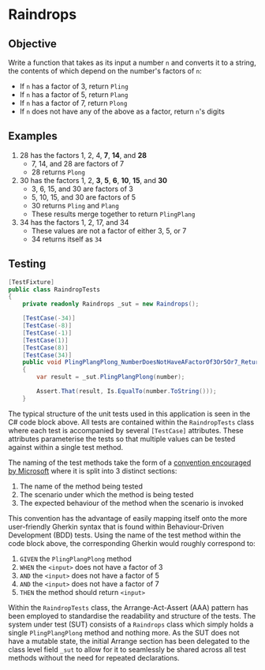 # Raindrops

## Objective

Write a function that takes as its input a number `n` and converts it to a string, the contents of which depend on the number's factors of `n`:
- If `n` has a factor of 3, return `Pling`
- If `n` has a factor of 5, return `Plang`
- If `n` has a factor of 7, return `Plong`
- If `n` does not have any of the above as a factor, return `n`'s digits

## Examples

1. 28 has the factors 1, 2, 4, **7**, **14**, and **28**
    - 7, 14, and 28 are factors of 7
    - 28 returns `Plong`
2. 30 has the factors 1, 2, **3**, **5**, **6**, **10**, **15**, and **30**
    - 3, 6, 15, and 30 are factors of 3
    - 5, 10, 15, and 30 are factors of 5
    - 30 returns `Pling` and `Plang`
    - These results merge together to return `PlingPlang`
3. 34 has the factors 1, 2, 17, and 34
    - These values are not a factor of either 3, 5, or 7
    - 34 returns itself as `34`

## Testing

```C#
[TestFixture]
public class RaindropTests
{
    private readonly Raindrops _sut = new Raindrops();

    [TestCase(-34)]
    [TestCase(-8)]
    [TestCase(-1)]
    [TestCase(1)]
    [TestCase(8)]
    [TestCase(34)]
    public void PlingPlangPlong_NumberDoesNotHaveAFactorOf3Or5Or7_ReturnsNumber(int number)
    {
        var result = _sut.PlingPlangPlong(number);

        Assert.That(result, Is.EqualTo(number.ToString()));
    }
```

The typical structure of the unit tests used in this application is seen in the C# code block above. All tests are contained within the `RaindropTests` class where each test is accompanied by several `[TestCase]` attributes. These attributes parameterise the tests so that multiple values can be tested against within a single test method.

The naming of the test methods take the form of a [convention encouraged by Microsoft](https://docs.microsoft.com/en-us/dotnet/core/testing/unit-testing-best-practices#naming-your-tests) where it is split into 3 distinct sections:
1. The name of the method being tested
2. The scenario under which the method is being tested
3. The expected behaviour of the method when the scenario is invoked

This convention has the advantage of easily mapping itself onto the more user-friendly Gherkin syntax that is found within Behaviour-Driven Development (BDD) tests. Using the name of the test method within the code block above, the corresponding Gherkin would roughly correspond to:
1. `GIVEN` the `PlingPlangPlong` method
2. `WHEN` the `<input>` does not have a factor of 3
3. `AND` the `<input>` does not have a factor of 5
4. `AND` the `<input>` does not have a factor of 7
3. `THEN` the method should return `<input>`

Within the `RaindropTests` class, the Arrange-Act-Assert (AAA) pattern has been employed to standardise the readability and structure of the tests. The system under test (SUT) consists of a `Raindrops` class which simply holds a single `PlingPlangPlong` method and nothing more. As the SUT does not have a mutable state, the initial Arrange section has been delegated to the class level field `_sut` to allow for it to seamlessly be shared across all test methods without the need for repeated declarations.
